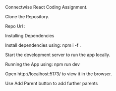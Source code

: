 Connectwise React Coding Assignment.

Clone the Repository.

Repo Url : 

Installing Dependencies

Install dependencies using: npm i -f .

Start the development server to run the app locally.

Running the App using: npm run dev

Open http://localhost:5173/ to view it in the browser.

Use Add Parent button to add further parents

